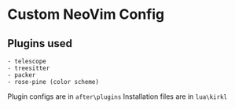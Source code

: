 # Custom NeoVim Config

## Plugins used
    - telescope
    - treesitter
    - packer
    - rose-pine (color scheme)

Plugin configs are in `after\plugins`
Installation files are in `lua\kirkl`


